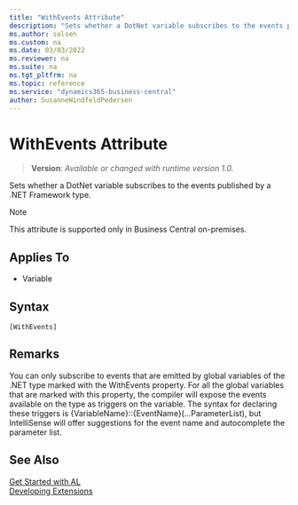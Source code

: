 ```yaml
---
title: "WithEvents Attribute"
description: "Sets whether a DotNet variable subscribes to the events published by a .NET Framework type."
ms.author: solsen
ms.custom: na
ms.date: 03/03/2022
ms.reviewer: na
ms.suite: na
ms.tgt_pltfrm: na
ms.topic: reference
ms.service: "dynamics365-business-central"
author: SusanneWindfeldPedersen
---
```

[//]: # (START>DO_NOT_EDIT)
[//]: # (IMPORTANT:Do not edit any of the content between here and the END>DO_NOT_EDIT.)
[//]: # (Any modifications should be made in the .xml files in the ModernDev repo.)

# WithEvents Attribute
> **Version**: _Available or changed with runtime version 1.0._

Sets whether a DotNet variable subscribes to the events published by a .NET Framework type.

> [!NOTE]
> This attribute is supported only in Business Central on-premises.

## Applies To

- Variable


## Syntax

```AL
[WithEvents]
```

[//]: # (IMPORTANT: END>DO_NOT_EDIT)

## Remarks

You can only subscribe to events that are emitted by global variables of the .NET type marked with the WithEvents property. For all the global variables that are marked with this property, the compiler will expose the events available on the type as triggers on the variable. The syntax for declaring these triggers is {VariableName}::{EventName}(...ParameterList), but IntelliSense will offer suggestions for the event name and autocomplete the parameter list.

## See Also  
[Get Started with AL](../devenv-get-started.md)  
[Developing Extensions](../devenv-dev-overview.md)  